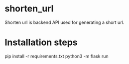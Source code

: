 # shorten_url
Shorten url is backend API used for generating a short url.
# Installation steps
pip install -r requirements.txt
python3 -m flask run
